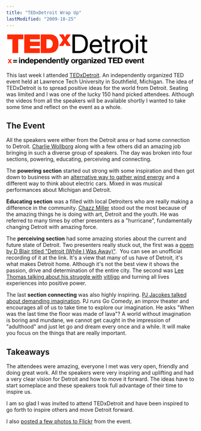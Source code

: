 ```yaml
---
title: "TEDxDetroit Wrap Up"
lastModified: "2009-10-25"
---
```


[![TEDxDetroit Logo](/images/tedxdetroitweblogo.gif "TEDxDetroit Logo")](http://tedxdetroit.com/)

This last week I attended [TEDxDetroit](http://tedxdetroit.com/). An independently organized TED event held at Lawrence Tech University in Southfield, Michigan. The idea of TEDxDetroit is to spread positive ideas for the world from Detroit. Seating was limited and I was one of the lucky 150 hand picked attendees. Although the videos from all the speakers will be available shortly I wanted to take some time and reflect on the event as a whole.

## The Event

All the speakers were either from the Detroit area or had some connection to Detroit. [Charlie Wollborg](http://twitter.com/CharlieCurve) along with a few others did an amazing job bringing in such a diverse group of speakers. The day was broken into four sections, powering, educating, perceiving and connecting.

The **powering section** started out strong with some inspiration and then got down to business with an [alternative way to gather wind energy](http://accioenergy.com/) and a different way to think about electric cars. Mixed in was musical performances about Michigan and Detroit.

**Educating section** was a filled with local Detroiters who are really making a difference in the community. [Chazz Miller](http://www.publicartworkz.org/) stood out the most because of the amazing things he is doing with art, Detroit and the youth. He was referred to many times by other presenters as a "hurricane", fundamentally changing Detroit with amazing force.

The **perceiving section** had some amazing stories about the current and future state of Detroit. Two presenters really stuck out, the first was a [poem by D Blair titled "Detroit (While I Was Away)"](http://www.positivedetroit.net/2009/10/tedxdetroit-video-poet-d-blair-peforms.html).  You can see an unofficial recording of it at the link. It's a view that many of us have of Detroit, it's what makes Detroit home. Although it's not the best view it shows the passion, drive and determination of the entire city. The second was [Lee Thomas talking about his struggle with](http://www.turningwhite.com/) [vitiligo](http://www.turningwhite.com/) and turning all lives experiences into positive power.

The last **section connecting** was also highly inspiring. [PJ Jacokes talked about demanding imagination](http://www.gocomedy.net/). PJ runs Go Comedy, an improv theater and encourages all of us to take time to explore our imagination. He asks "When was the last time the floor was made of lava"? A world without imagination is boring and mundane, we cannot get caught in the impression of "adulthood" and just let go and dream every once and a while. It will make you focus on the things that are really important.

## Takeaways

The attendees were amazing, everyone I met was very open, friendly and doing great work. All the speakers were very inspiring and uplifting and had a very clear vision for Detroit and how to move it forward. The ideas have to start someplace and these speakers took full advantage of their time to inspire us.

I am so glad I was invited to attend TEDxDetroit and have been inspired to go forth to inspire others and move Detroit forward.

I also [posted a few photos to Flickr](http://www.flickr.com/photos/dorkstyle/sets/72157622635698736/) from the event.
